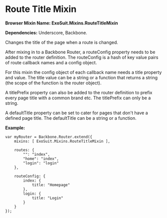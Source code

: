 # Route Title Mixin

**Browser Mixin Name: ExoSuit.Mixins.RouteTitleMixin**

**Dependencies:** Underscore, Backbone.

Changes the title of the page when a route is changed.

After mixing in to a Backbone Router, a routeConfig property needs to be added to the router definition. The routeConfig is a hash of key value pairs of route callback names and a config object.  

For this mixin the config object of each callback name needs a title property and value. The title value can be a string or a function that returns a string (the scope of the function is the router object).

A titlePrefix property can also be added to the router definition to prefix every page title with a common brand etc. The titlePrefix can only be a string.

A defaultTitle property can be set to cater for pages that don't have a defined page title. The defaultTitle can be a string or a function.

**Example:**

    var myRouter = Backbone.Router.extend({
        mixins: [ ExoSuit.Mixins.RouteTitleMixin ],

        routes: {
            "": "index",
            "home": "index",
            "login": "login"
        },

        routeConfig: {
            index: {
                title: "Homepage"
            },
            login: {
                title: "Login"
            }
        }
    });
